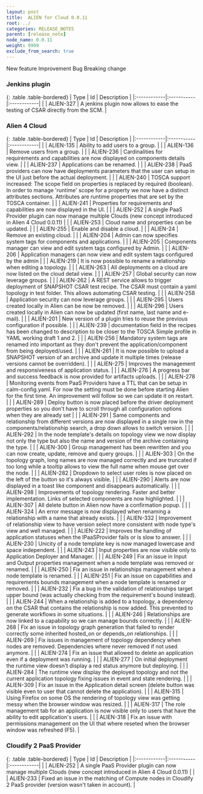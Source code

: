 ```yaml
---
layout: post
title:  ALIEN for Cloud 0.0.11
root: ../
categories: RELEASE_NOTES
parent: [release_note]
node_name: 0.0.11
weight: 9999
exclude_from_search: true
---
```





<i class="fa fa-plus text-success"></i> New feature <i class="fa fa-level-up text-primary"></i> Improvement  <i class="fa fa-bug text-danger"></i> Bug <i class="fa fa-exclamation-triangle text-warning"></i> Breaking change


### Jenkins plugin



  {: .table .table-bordered}
  | Type        | Id         | Description |
  |:------------|:-----------|:------------|
    |  <i class="fa fa-plus text-success"></i> | ALIEN-327 | A jenkins plugin now allows to ease the testing of CSAR directly from the SCM. |
      


### Alien 4 Cloud



  {: .table .table-bordered}
  | Type        | Id         | Description |
  |:------------|:-----------|:------------|
    |  <i class="fa fa-plus text-success"></i> | ALIEN-135 | Ability to add users to a group. |
    |  <i class="fa fa-plus text-success"></i> | ALIEN-136 | Remove users from a group. |
    |  <i class="fa fa-plus text-success"></i> | ALIEN-236 | Cardinalities for requirements and capabilities are now displayed on components details view. |
    |  <i class="fa fa-plus text-success"></i> | ALIEN-237 | Applications can be renamed. |
    |  <i class="fa fa-plus text-success"></i> | ALIEN-238 | PaaS providers can now have deployments parameters that the user can setup in the UI just before the actual deployment. |
    |  <i class="fa fa-plus text-success"></i> | ALIEN-240 | TOSCA support increased: The scope field on properties is replaced by required (boolean). In order to manage 'runtime' scope for a property we now have a distinct attributes sections. Attributes are runtime properties that are set by the TOSCA container. |
    |  <i class="fa fa-plus text-success"></i> | ALIEN-241 | Properties for requirements and capabilities are now displayed in the UI. |
    |  <i class="fa fa-plus text-success"></i> | ALIEN-252 | A single PaaS Provider plugin can now manage multiple Clouds (new concept introduced in Alien 4 Cloud 0.0.11) |
    |  <i class="fa fa-plus text-success"></i> | ALIEN-253 | Cloud name and properties can be updated. |
    |  <i class="fa fa-plus text-success"></i> | ALIEN-255 | Enable and disable a cloud. |
    |  <i class="fa fa-plus text-success"></i> | ALIEN-24 | Remove an existing cloud. |
    |  <i class="fa fa-plus text-success"></i> | ALIEN-204 | Admin can now specifies system tags for components and applications. |
    |  <i class="fa fa-plus text-success"></i> | ALIEN-205 | Components manager can view and edit system tags configured by Admin. |
    |  <i class="fa fa-plus text-success"></i> | ALIEN-206 | Application managers can now view and edit system tags configured by the admin |
    |  <i class="fa fa-plus text-success"></i> | ALIEN-219 | It is now possible to rename a relationship when editing a topology. |
    |  <i class="fa fa-plus text-success"></i> | ALIEN-263 | All deployments on a cloud are now listed on the cloud detail view. |
    |  <i class="fa fa-plus text-success"></i> | ALIEN-257 | Global security can now leverage groups. |
    |  <i class="fa fa-plus text-success"></i> | ALIEN-262 | A REST service allows to trigger deployment of SNAPSHOT CSAR test recipe. The CSAR  must contain a yaml topology in test folder. This allows automating CSAR testing. |
    |  <i class="fa fa-plus text-success"></i> | ALIEN-258 | Application security can now leverage groups. |
    |  <i class="fa fa-plus text-success"></i> | ALIEN-295 | Users created locally in Alien can be now be removed. |
    |  <i class="fa fa-plus text-success"></i> | ALIEN-296 | Users created locally in Alien can now be updated (first name, last name and e-mail). |
      |  <i class="fa fa-level-up text-primary"></i> | ALIEN-201 | New version of a plugin tries to reuse the previous configuration if possible. |
    |  <i class="fa fa-level-up text-primary"></i> | ALIEN-239 | documentation field in the recipes has been changed to description to be closer to the TOSCA Simple profile in YAML working draft 1 and 2. |
    |  <i class="fa fa-level-up text-primary"></i> | ALIEN-256 | Mandatory system tags are renamed into important as they don't prevent the application/component from being deployed/used. |
    |  <i class="fa fa-level-up text-primary"></i> | ALIEN-261 | It is now possible to upload a SNAPSHOT version of an archive and update it multiple times (release versions cannot be overridden). |
    |  <i class="fa fa-level-up text-primary"></i> | ALIEN-275 | Improves the management and responsiveness of application status. |
    |  <i class="fa fa-level-up text-primary"></i> | ALIEN-276 | A progress bar and success feedback is now provided for artifacts uploads. |
    |  <i class="fa fa-level-up text-primary"></i> | ALIEN-278 | Monitoring events from PaaS Providers have a TTL that can be setup in calm-config.yaml. For now the setting must be done before starting Alien for the first time. An improvement will follow so we can update it on restart. |
    |  <i class="fa fa-level-up text-primary"></i> | ALIEN-289 | Deploy button is now placed before the driver deployment properties so you don't have to scroll through all configuration options when they are already set |
    |  <i class="fa fa-level-up text-primary"></i> | ALIEN-291 | Same components and relationship from different versions are now displayed in a single row in the components/relationship search, a drop down allows to switch version. |
    |  <i class="fa fa-level-up text-primary"></i> | ALIEN-292 | In the node template's details on topology view we now display not only the type but also the name and version of the archive containing the type. |
    |  <i class="fa fa-level-up text-primary"></i> | ALIEN-300 | Group management has been rewritten and you can now create, update, remove and query groups. |
    |  <i class="fa fa-level-up text-primary"></i> | ALIEN-303 | On the topology graph, long names are now managed correctly and are truncated if too long while a tooltip allows to view the full name when mouse get over the node. |
    |  <i class="fa fa-level-up text-primary"></i> | ALIEN-282 | Dropdown to select user roles is now placed on the left of the button so it's always visible. |
    |  <i class="fa fa-level-up text-primary"></i> | ALIEN-290 | Alerts are now displayed in a toast like component and disappears automatically. |
    |  <i class="fa fa-level-up text-primary"></i> | ALIEN-298 | Improvements of topology rendering. Faster and better implementation. Links of selected components are now highlighted. |
    |  <i class="fa fa-level-up text-primary"></i> | ALIEN-307 | All delete button in Alien now have a confirmation popup. |
    |  <i class="fa fa-level-up text-primary"></i> | ALIEN-324 | An error message is now displayed when renaming a relationship with a name that already exists. |
    |  <i class="fa fa-level-up text-primary"></i> | ALIEN-332 | Improvement of relationship view to have version select more consistent with node type's view and well managed. |
      |  <i class="fa fa-bug text-danger"></i> | ALIEN-222 | Improves the handling of application statuses when the IPaaSProvider fails or is slow to answer. |
    |  <i class="fa fa-bug text-danger"></i> | ALIEN-230 | Unicity of a node template key is now managed lowercase and space independent. |
    |  <i class="fa fa-bug text-danger"></i> | ALIEN-243 | Input properties are now visible only to Application Deployer and Manager. |
    |  <i class="fa fa-bug text-danger"></i> | ALIEN-249 | Fix an issue in Input and Output properties management when a node template was removed or renamed. |
    |  <i class="fa fa-bug text-danger"></i> | ALIEN-250 | Fix an issue in relationships management when a node template is renamed. |
    |  <i class="fa fa-bug text-danger"></i> | ALIEN-251 | Fix an issue on capabilities and requirements bounds management when a node template is renamed or removed. |
    |  <i class="fa fa-bug text-danger"></i> | ALIEN-232 | Fix a bug in the validation of relationships target upper bound (was actually checking from the requirement's bound instead). |
    |  <i class="fa fa-bug text-danger"></i> | ALIEN-244 | When a relationship is added to a topology, a dependency on the CSAR that contains the relationship is now added. This prevented to generate workflows in some situations. |
    |  <i class="fa fa-bug text-danger"></i> | ALIEN-246 | Relationships are now linked to a capability so we can manage bounds correctly. |
    |  <i class="fa fa-bug text-danger"></i> | ALIEN-268 | Fix an issue in topology graph generation that failed to render correctly some inherited hosted_on or depends_on relationships. |
    |  <i class="fa fa-bug text-danger"></i> | ALIEN-269 | Fix issues in management of topology dependency when nodes are removed. Dependencies where never removed if not used anymore. |
    |  <i class="fa fa-bug text-danger"></i> | ALIEN-274 | Fix an issue that allowed to delete an application even if a deployment was running. |
    |  <i class="fa fa-bug text-danger"></i> | ALIEN-277 | On initial deployment the runtime view doesn't display a red status anymore but deploying. |
    |  <i class="fa fa-bug text-danger"></i> | ALIEN-284 | The runtime view display the deployed topology and not the current application topology fixing issues in event and state rendering. |
    |  <i class="fa fa-bug text-danger"></i> | ALIEN-309 | Fix an issue in the Application detail screen (delete button was visible even to user that cannot delete the application). |
    |  <i class="fa fa-bug text-danger"></i> | ALIEN-315 | Using Firefox on some OS the rendering of topology view was getting messy when the browser window was resized. |
    |  <i class="fa fa-bug text-danger"></i> | ALIEN-317 | The role management tab for an application is now visible only to users that have the ability to edit application's users. |
    |  <i class="fa fa-bug text-danger"></i> | ALIEN-318 | Fix an issue with permissions management on the UI that where reseted when the browser window was refreshed (F5). |
  


### Cloudify 2 PaaS Provider



  {: .table .table-bordered}
  | Type        | Id         | Description |
  |:------------|:-----------|:------------|
    |  <i class="fa fa-plus text-success"></i> | ALIEN-252 | A single PaaS Provider plugin can now manage multiple Clouds (new concept introduced in Alien 4 Cloud 0.0.11) |
        |  <i class="fa fa-bug text-danger"></i> | ALIEN-233 | Fixed an issue in the matching of Compute nodes in Cloudify 2 PaaS provider (version wasn't taken in account). |
  

